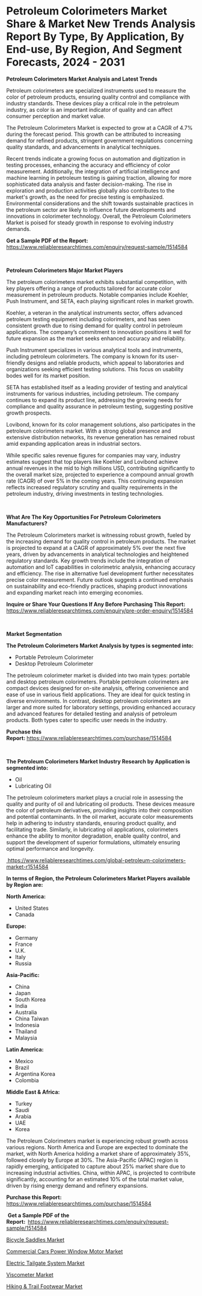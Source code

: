 <p><h1>Petroleum Colorimeters Market Share & Market New Trends Analysis Report By Type, By Application, By End-use, By Region, And Segment Forecasts, 2024 - 2031</h1></p><p><strong>Petroleum Colorimeters Market Analysis and Latest Trends</strong></p>
<p><p>Petroleum colorimeters are specialized instruments used to measure the color of petroleum products, ensuring quality control and compliance with industry standards. These devices play a critical role in the petroleum industry, as color is an important indicator of quality and can affect consumer perception and market value.</p><p>The Petroleum Colorimeters Market is expected to grow at a CAGR of 4.7% during the forecast period. This growth can be attributed to increasing demand for refined products, stringent government regulations concerning quality standards, and advancements in analytical techniques. </p><p>Recent trends indicate a growing focus on automation and digitization in testing processes, enhancing the accuracy and efficiency of color measurement. Additionally, the integration of artificial intelligence and machine learning in petroleum testing is gaining traction, allowing for more sophisticated data analysis and faster decision-making. The rise in exploration and production activities globally also contributes to the market's growth, as the need for precise testing is emphasized. Environmental considerations and the shift towards sustainable practices in the petroleum sector are likely to influence future developments and innovations in colorimeter technology. Overall, the Petroleum Colorimeters Market is poised for steady growth in response to evolving industry demands.</p></p>
<p><strong>Get a Sample PDF of the Report:&nbsp;</strong> <a href="https://www.reliableresearchtimes.com/enquiry/request-sample/1514584?utm_campaign=1775&utm_medium=2&utm_source=Github&utm_content=ia&utm_term=27102024&utm_id=petroleum-colorimeters">https://www.reliableresearchtimes.com/enquiry/request-sample/1514584</a></p>
<p>&nbsp;</p>
<p><strong>Petroleum Colorimeters Major Market Players</strong></p>
<p><p>The petroleum colorimeters market exhibits substantial competition, with key players offering a range of products tailored for accurate color measurement in petroleum products. Notable companies include Koehler, Push Instrument, and SETA, each playing significant roles in market growth.</p><p>Koehler, a veteran in the analytical instruments sector, offers advanced petroleum testing equipment including colorimeters, and has seen consistent growth due to rising demand for quality control in petroleum applications. The company’s commitment to innovation positions it well for future expansion as the market seeks enhanced accuracy and reliability.</p><p>Push Instrument specializes in various analytical tools and instruments, including petroleum colorimeters. The company is known for its user-friendly designs and reliable products, which appeal to laboratories and organizations seeking efficient testing solutions. This focus on usability bodes well for its market position.</p><p>SETA has established itself as a leading provider of testing and analytical instruments for various industries, including petroleum. The company continues to expand its product line, addressing the growing needs for compliance and quality assurance in petroleum testing, suggesting positive growth prospects.</p><p>Lovibond, known for its color management solutions, also participates in the petroleum colorimeters market. With a strong global presence and extensive distribution networks, its revenue generation has remained robust amid expanding application areas in industrial sectors.</p><p>While specific sales revenue figures for companies may vary, industry estimates suggest that top players like Koehler and Lovibond achieve annual revenues in the mid to high millions USD, contributing significantly to the overall market size, projected to experience a compound annual growth rate (CAGR) of over 5% in the coming years. This continuing expansion reflects increased regulatory scrutiny and quality requirements in the petroleum industry, driving investments in testing technologies.</p></p>
<p>&nbsp;</p>
<p><strong>What Are The Key Opportunities For Petroleum Colorimeters Manufacturers?</strong></p>
<p><p>The Petroleum Colorimeters market is witnessing robust growth, fueled by the increasing demand for quality control in petroleum products. The market is projected to expand at a CAGR of approximately 5% over the next five years, driven by advancements in analytical technologies and heightened regulatory standards. Key growth trends include the integration of automation and IoT capabilities in colorimetric analysis, enhancing accuracy and efficiency. The rise in alternative fuel development further necessitates precise color measurement. Future outlook suggests a continued emphasis on sustainability and eco-friendly practices, shaping product innovations and expanding market reach into emerging economies.</p></p>
<p><strong>Inquire or Share Your Questions If Any Before Purchasing This Report:</strong> <a href="https://www.reliableresearchtimes.com/enquiry/pre-order-enquiry/1514584?utm_campaign=1775&utm_medium=2&utm_source=Github&utm_content=ia&utm_term=27102024&utm_id=petroleum-colorimeters">https://www.reliableresearchtimes.com/enquiry/pre-order-enquiry/1514584</a></p>
<p>&nbsp;</p>
<p><strong>Market Segmentation</strong></p>
<p><strong>The Petroleum Colorimeters Market Analysis by types is segmented into:</strong></p>
<p><ul><li>Portable Petroleum Colorimeter</li><li>Desktop Petroleum Colorimeter</li></ul></p>
<p><p>The petroleum colorimeter market is divided into two main types: portable and desktop petroleum colorimeters. Portable petroleum colorimeters are compact devices designed for on-site analysis, offering convenience and ease of use in various field applications. They are ideal for quick testing in diverse environments. In contrast, desktop petroleum colorimeters are larger and more suited for laboratory settings, providing enhanced accuracy and advanced features for detailed testing and analysis of petroleum products. Both types cater to specific user needs in the industry.</p></p>
<p><strong>Purchase this Report:&nbsp;</strong><a href="https://www.reliableresearchtimes.com/purchase/1514584?utm_campaign=1775&utm_medium=2&utm_source=Github&utm_content=ia&utm_term=27102024&utm_id=petroleum-colorimeters">https://www.reliableresearchtimes.com/purchase/1514584</a></p>
<p>&nbsp;</p>
<p><strong>The Petroleum Colorimeters Market Industry Research by Application is segmented into:</strong></p>
<p><ul><li>Oil</li><li>Lubricating Oil</li></ul></p>
<p><p>The petroleum colorimeters market plays a crucial role in assessing the quality and purity of oil and lubricating oil products. These devices measure the color of petroleum derivatives, providing insights into their composition and potential contaminants. In the oil market, accurate color measurements help in adhering to industry standards, ensuring product quality, and facilitating trade. Similarly, in lubricating oil applications, colorimeters enhance the ability to monitor degradation, enable quality control, and support the development of superior formulations, ultimately ensuring optimal performance and longevity.</p></p>
<p><a href="https://www.reliableresearchtimes.com/global-petroleum-colorimeters-market-r1514584?utm_campaign=1775&utm_medium=2&utm_source=Github&utm_content=ia&utm_term=27102024&utm_id=petroleum-colorimeters">&nbsp;https://www.reliableresearchtimes.com/global-petroleum-colorimeters-market-r1514584</a></p>
<p><strong>In terms of Region, the Petroleum Colorimeters Market Players available by Region are:</strong></p>
<p>
    <p> <strong> North America: </strong>
        <ul>
            <li>United States</li>
            <li>Canada</li>
        </ul>
        </p> 
    <p> <strong> Europe: </strong>
        <ul>
            <li>Germany</li>
            <li>France</li>
            <li>U.K.</li>
            <li>Italy</li>
            <li>Russia</li>
        </ul>
        </p> 
    <p> <strong> Asia-Pacific: </strong>
        <ul>
            <li>China</li>
            <li>Japan</li>
            <li>South Korea</li>
            <li>India</li>
            <li>Australia</li>
            <li>China Taiwan</li>
            <li>Indonesia</li>
            <li>Thailand</li>
            <li>Malaysia</li>
        </ul>
        </p> 
    <p> <strong> Latin America: </strong>
        <ul>
            <li>Mexico</li>
            <li>Brazil</li>
            <li>Argentina Korea</li>
            <li>Colombia</li>
        </ul>
        </p> 
    <p> <strong> Middle East & Africa: </strong>
        <ul>
            <li>Turkey</li>
            <li>Saudi</li>
            <li>Arabia</li>
            <li>UAE</li>
            <li>Korea</li>
        </ul>
    </p>
    </p>
<p><p>The Petroleum Colorimeters market is experiencing robust growth across various regions. North America and Europe are expected to dominate the market, with North America holding a market share of approximately 35%, followed closely by Europe at 30%. The Asia-Pacific (APAC) region is rapidly emerging, anticipated to capture about 25% market share due to increasing industrial activities. China, within APAC, is projected to contribute significantly, accounting for an estimated 10% of the total market value, driven by rising energy demand and refinery expansions.</p></p>
<p><strong>Purchase this Report: </strong><a href="https://www.reliableresearchtimes.com/purchase/1514584?utm_campaign=1775&utm_medium=2&utm_source=Github&utm_content=ia&utm_term=27102024&utm_id=petroleum-colorimeters">https://www.reliableresearchtimes.com/purchase/1514584</a></p>
<p>&nbsp;<strong>Get a Sample PDF of the Report:&nbsp;&nbsp;</strong><a href="https://www.reliableresearchtimes.com/enquiry/request-sample/1514584?utm_campaign=1775&utm_medium=2&utm_source=Github&utm_content=ia&utm_term=27102024&utm_id=petroleum-colorimeters">https://www.reliableresearchtimes.com/enquiry/request-sample/1514584</a></p>
<p><strong></strong></p>
<p><p><a href="https://www.linkedin.com/pulse/investment-opportunities-bicycle-saddles-sector-risk-analysis-mswmc?utm_campaign=1775&utm_medium=2&utm_source=Github&utm_content=ia&utm_term=27102024&utm_id=petroleum-colorimeters">Bicycle Saddles Market</a></p><p><a href="https://www.linkedin.com/pulse/commercial-cars-power-window-motor-industry-sector-new-technologies-rpsnc?utm_campaign=1775&utm_medium=2&utm_source=Github&utm_content=ia&utm_term=27102024&utm_id=petroleum-colorimeters">Commercial Cars Power Window Motor Market</a></p><p><a href="https://www.linkedin.com/pulse/electric-tailgate-system-market-growth-segmentation-qlkqc?utm_campaign=1775&utm_medium=2&utm_source=Github&utm_content=ia&utm_term=27102024&utm_id=petroleum-colorimeters">Electric Tailgate System Market</a></p><p><a href="https://www.linkedin.com/pulse/global-viscometer-market-landscape-future-trends-strategic-lgwlc?utm_campaign=1775&utm_medium=2&utm_source=Github&utm_content=ia&utm_term=27102024&utm_id=petroleum-colorimeters">Viscometer Market</a></p><p><a href="https://www.linkedin.com/pulse/emerging-trends-hiking-trail-footwear-market-global-outlook-ulzwc?utm_campaign=1775&utm_medium=2&utm_source=Github&utm_content=ia&utm_term=27102024&utm_id=petroleum-colorimeters">Hiking & Trail Footwear Market</a></p></p>